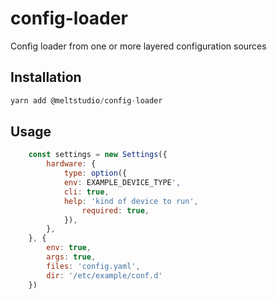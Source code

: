 # config-loader
Config loader from one or more layered configuration sources

## Installation

```javascript
yarn add @meltstudio/config-loader
```

## Usage

```javascript
    const settings = new Settings({
        hardware: {
            type: option({
            env: EXAMPLE_DEVICE_TYPE',
            cli: true,
            help: 'kind of device to run',
                required: true,
            }),
        },
    }, {
        env: true,
        args: true,
        files: 'config.yaml',
        dir: '/etc/example/conf.d'
    })
```
